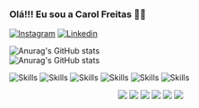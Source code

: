 ### Olá!!! Eu sou a Carol Freitas 👋🚀



[![Instagram](https://img.shields.io/badge/Instagram-E4405F?style=for-the-badge&logo=instagram&logoColor=white)](https://www.instagram.com/__freitascarol)
[![Linkedin](https://img.shields.io/badge/LinkedIn-0077B5?style=for-the-badge&logo=linkedin&logoColor=white)](https://www.linkedin.com/in/carol-freitas-978925239/)





![Anurag's GitHub stats](	https://github-readme-stats.vercel.app/api?username=carolinefreitasalegre&theme=blue-green)
<br>
![Anurag's GitHub stats](https://github-readme-stats.vercel.app/api/top-langs/?username=carolinefreitasalegre&theme=blue-green)


![Skills](https://img.shields.io/badge/HTML5-E34F26?style=for-the-badge&logo=html5&logoColor=white)
![Skills](https://img.shields.io/badge/CSS3-1572B6?style=for-the-badge&logo=css3&logoColor=white)
![Skills](https://img.shields.io/badge/JavaScript-323330?style=for-the-badge&logo=javascript&logoColor=F7DF1E)
![Skills](https://img.shields.io/badge/Bootstrap-563D7C?style=for-the-badge&logo=bootstrap&logoColor=white)
![Skills](https://img.shields.io/badge/React-20232A?style=for-the-badge&logo=react&logoColor=61DAFB)
![Skills](https://img.shields.io/badge/Python-14354C?style=for-the-badge&logo=python&logoColor=white)


<style>
    .Skills > img{
   max-width: 2em;
  }
  
</style>
<div class="Skills"  align="center">
  <img src="https://cdn.jsdelivr.net/gh/devicons/devicon/icons/html5/html5-plain-wordmark.svg" />
  <img src="https://cdn.jsdelivr.net/gh/devicons/devicon/icons/css3/css3-original.svg" />
  <img src="https://cdn.jsdelivr.net/gh/devicons/devicon/icons/bootstrap/bootstrap-plain.svg" />

  <img src="https://cdn.jsdelivr.net/gh/devicons/devicon/icons/javascript/javascript-plain.svg" />
  <img src="https://cdn.jsdelivr.net/gh/devicons/devicon/icons/react/react-original.svg" />
  <img src="https://cdn.jsdelivr.net/gh/devicons/devicon/icons/python/python-plain.svg" />
</div>




